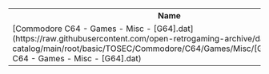 <table>
<tr><th>Name</th><th>Size</th></tr>
<tr><td>
[Commodore C64 - Games - Misc - [G64].dat](https://raw.githubusercontent.com/open-retrogaming-archive/dat-catalog/main/root/basic/TOSEC/Commodore/C64/Games/Misc/[G64]/Commodore C64 - Games - Misc - [G64].dat)
</td><td>28500</td></tr>
</table>
